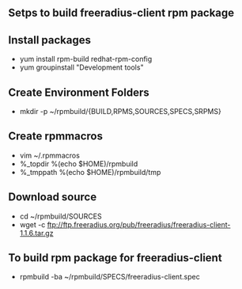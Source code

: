 Setps to build freeradius-client rpm package
----------------------

Install packages
----------------------
- yum install rpm-build redhat-rpm-config
- yum groupinstall "Development tools"

Create Environment Folders
----------------------
- mkdir -p ~/rpmbuild/{BUILD,RPMS,SOURCES,SPECS,SRPMS}

Create rpmmacros 
----------------------
- vim ~/.rpmmacros
- %_topdir %(echo $HOME)/rpmbuild
- %_tmppath %(echo $HOME)/rpmbuild/tmp

Download source
----------------------
- cd ~/rpmbuild/SOURCES
- wget -c ftp://ftp.freeradius.org/pub/freeradius/freeradius-client-1.1.6.tar.gz

To build rpm package for freeradius-client
----------------------
- rpmbuild -ba ~/rpmbuild/SPECS/freeradius-client.spec
